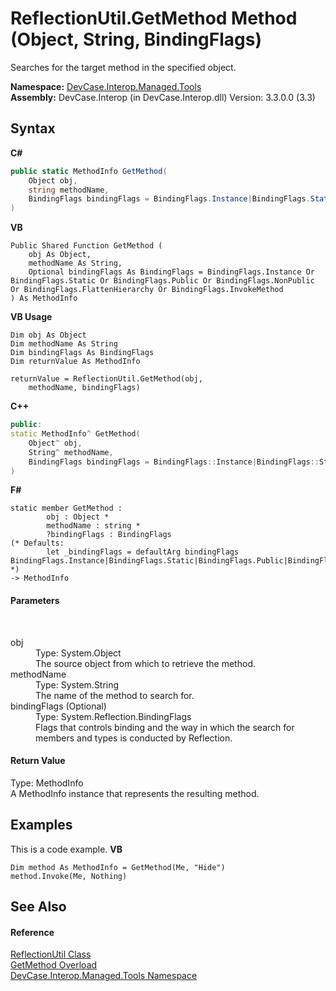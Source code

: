# ReflectionUtil.GetMethod Method (Object, String, BindingFlags)
 

Searches for the target method in the specified object.

**Namespace:**&nbsp;<a href="N_DevCase_Interop_Managed_Tools">DevCase.Interop.Managed.Tools</a><br />**Assembly:**&nbsp;DevCase.Interop (in DevCase.Interop.dll) Version: 3.3.0.0 (3.3)

## Syntax

**C#**<br />
``` C#
public static MethodInfo GetMethod(
	Object obj,
	string methodName,
	BindingFlags bindingFlags = BindingFlags.Instance|BindingFlags.Static|BindingFlags.Public|BindingFlags.NonPublic|BindingFlags.FlattenHierarchy|BindingFlags.InvokeMethod
)
```

**VB**<br />
``` VB
Public Shared Function GetMethod ( 
	obj As Object,
	methodName As String,
	Optional bindingFlags As BindingFlags = BindingFlags.Instance Or BindingFlags.Static Or BindingFlags.Public Or BindingFlags.NonPublic Or BindingFlags.FlattenHierarchy Or BindingFlags.InvokeMethod
) As MethodInfo
```

**VB Usage**<br />
``` VB Usage
Dim obj As Object
Dim methodName As String
Dim bindingFlags As BindingFlags
Dim returnValue As MethodInfo

returnValue = ReflectionUtil.GetMethod(obj, 
	methodName, bindingFlags)
```

**C++**<br />
``` C++
public:
static MethodInfo^ GetMethod(
	Object^ obj, 
	String^ methodName, 
	BindingFlags bindingFlags = BindingFlags::Instance|BindingFlags::Static|BindingFlags::Public|BindingFlags::NonPublic|BindingFlags::FlattenHierarchy|BindingFlags::InvokeMethod
)
```

**F#**<br />
``` F#
static member GetMethod : 
        obj : Object * 
        methodName : string * 
        ?bindingFlags : BindingFlags 
(* Defaults:
        let _bindingFlags = defaultArg bindingFlags BindingFlags.Instance|BindingFlags.Static|BindingFlags.Public|BindingFlags.NonPublic|BindingFlags.FlattenHierarchy|BindingFlags.InvokeMethod
*)
-> MethodInfo 

```


#### Parameters
&nbsp;<dl><dt>obj</dt><dd>Type: System.Object<br />The source object from which to retrieve the method.</dd><dt>methodName</dt><dd>Type: System.String<br />The name of the method to search for.</dd><dt>bindingFlags (Optional)</dt><dd>Type: System.Reflection.BindingFlags<br />Flags that controls binding and the way in which the search for members and types is conducted by Reflection.</dd></dl>

#### Return Value
Type: MethodInfo<br />A MethodInfo instance that represents the resulting method.

## Examples
This is a code example. 
**VB**<br />
``` VB
Dim method As MethodInfo = GetMethod(Me, "Hide")
method.Invoke(Me, Nothing)
```


## See Also


#### Reference
<a href="T_DevCase_Interop_Managed_Tools_ReflectionUtil">ReflectionUtil Class</a><br /><a href="Overload_DevCase_Interop_Managed_Tools_ReflectionUtil_GetMethod">GetMethod Overload</a><br /><a href="N_DevCase_Interop_Managed_Tools">DevCase.Interop.Managed.Tools Namespace</a><br />